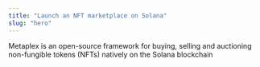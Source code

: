 ```yaml
---
title: "Launch an NFT marketplace on Solana"
slug: "hero"
---
```


Metaplex is an open-source framework for buying, selling and auctioning non-fungible tokens (NFTs) natively on the Solana blockchain
